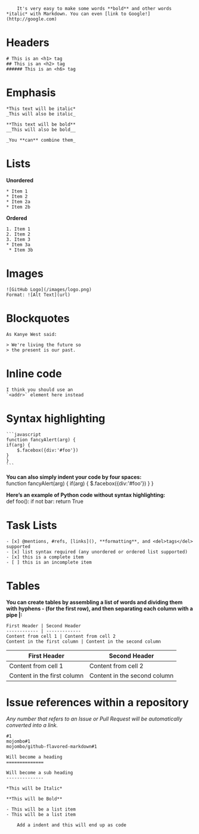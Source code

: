     	It's very easy to make some words **bold** and other words *italic* with Markdown. You can even [link to Google!](http://google.com)


Headers
======
	# This is an <h1> tag
	## This is an <h2> tag
	###### This is an <h6> tag
	
	
Emphasis
========

	*This text will be italic*
	_This will also be italic_

	**This text will be bold**
	__This will also be bold__

	_You **can** combine them_
	
	
Lists
=====

**Unordered**

	* Item 1
	* Item 2
  	* Item 2a
  	* Item 2b
	  
**Ordered**

	1. Item 1
	2. Item 2
	3. Item 3
   	* Item 3a
  	 * Item 3b
	   
Images
======
	![GitHub Logo](/images/logo.png)
	Format: ![Alt Text](url)	   
	
Blockquotes
==========
	As Kanye West said:
	
	> We're living the future so
	> the present is our past.
	
	
Inline code
==========
	I think you should use an
	`<addr>` element here instead
	
	
Syntax highlighting
===================
	```javascript
	function fancyAlert(arg) {
	if(arg) {
		$.facebox({div:'#foo'})
	}
	}
	```
	
**You can also simply indent your code by four spaces:** <br>
	function fancyAlert(arg) {
	if(arg) {
		$.facebox({div:'#foo'})
	}
	}
		
**Here’s an example of Python code without syntax highlighting:**		
def foo():
    if not bar:
        return True		
		
		
Task Lists
==========
	- [x] @mentions, #refs, [links](), **formatting**, and <del>tags</del> supported
	- [x] list syntax required (any unordered or ordered list supported)
	- [x] this is a complete item
	- [ ] this is an incomplete item
	
Tables
======
**You can create tables by assembling a list of words and dividing them with hyphens - (for the first row), and then separating each column with a pipe |:**

	First Header | Second Header 
	------------ | ------------- 
	Content from cell 1 | Content from cell 2 
	Content in the first column | Content in the second column 

First Header | Second Header
------------ | -------------
Content from cell 1 | Content from cell 2
Content in the first column | Content in the second column


Issue references within a repository
====================================

*Any number that refers to an Issue or Pull Request will be automatically converted into a link.*

	#1
	mojombo#1
	mojombo/github-flavored-markdown#1
    
    Will become a heading
    ==============
    
    Will become a sub heading
    --------------
    
    *This will be Italic*
    
    **This will be Bold**
    
    - This will be a list item
    - This will be a list item
    
        Add a indent and this will end up as code

